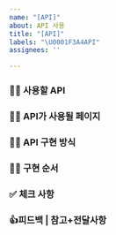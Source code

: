 ```yaml
---
name: "[API]"
about: API 사용
title: "[API]"
labels: "\U0001F3A4API"
assignees: ''

---
```


### 🧞‍♀️ 사용할  API

### 🧞‍♀️ API가 사용될 페이지

### 🧞‍♀️ API 구현 방식

### 🧞‍♀️ 구현 순서

### ✅ 체크 사항

### 👍피드백 | 참고+전달사항
